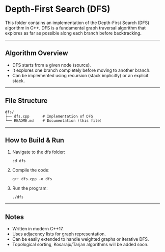 # Depth-First Search (DFS)

This folder contains an implementation of the Depth-First Search (DFS)
algorithm in C++.
DFS is a fundamental graph traversal algorithm that explores as far as
possible along each branch before backtracking.

------------------------------------------------------------------------

## Algorithm Overview

-   DFS starts from a given node (source).
-   It explores one branch completely before moving to another branch.
-   Can be implemented using recursion (stack implicitly) or an explicit
    stack.

------------------------------------------------------------------------

## File Structure

    dfs/
    ├── dfs.cpp      # Implementation of DFS
    └── README.md    # Documentation (this file)

------------------------------------------------------------------------

## How to Build & Run

1.  Navigate to the dfs folder:

        cd dfs

2.  Compile the code:

        g++ dfs.cpp -o dfs

3.  Run the program:

        ./dfs

------------------------------------------------------------------------

## Notes

-   Written in modern C++17.
-   Uses adjacency lists for graph representation.
-   Can be easily extended to handle weighted graphs or iterative DFS.
-   Topological sorting, Kosaraju/Tarjan algorithms will be added soon.
